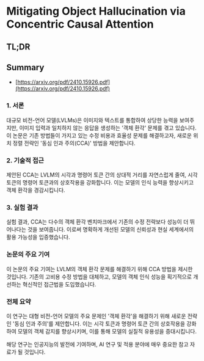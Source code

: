 # Mitigating Object Hallucination via Concentric Causal Attention
## TL;DR
## Summary
- [https://arxiv.org/pdf/2410.15926.pdf](https://arxiv.org/pdf/2410.15926.pdf)

### 1. 서론
대규모 비전-언어 모델(LVLMs)은 이미지와 텍스트를 통합하여 상당한 능력을 보여주지만, 이미지 입력과 일치하지 않는 응답을 생성하는 '객체 환각' 문제를 겪고 있습니다. 이 논문은 기존 방법들이 가지고 있는 수정 비용과 효율성 문제를 해결하고자, 새로운 위치 정렬 전략인 '동심 인과 주의(CCA)' 방법을 제안합니다.

### 2. 기술적 접근
제안된 CCA는 LVLM의 시각과 명령어 토큰 간의 상대적 거리를 자연스럽게 줄여, 시각 토큰의 명령어 토큰과의 상호작용을 강화합니다. 이는 모델의 인식 능력을 향상시키고 객체 환각을 경감시킵니다.

### 3. 실험 결과
실험 결과, CCA는 다수의 객체 환각 벤치마크에서 기존의 수정 전략보다 성능이 더 뛰어나다는 것을 보여줍니다. 이로써 명확하게 개선된 모델의 신뢰성과 현실 세계에서의 활용 가능성을 입증했습니다.

### 논문의 주요 기여
이 논문의 주요 기여는 LVLM의 객체 환각 문제를 해결하기 위해 CCA 방법을 제시한 것입니다. 기존의 고비용 수정 방법을 대체하고, 모델의 객체 인식 성능을 획기적으로 개선하는 혁신적인 접근법을 도입했습니다.

### 전체 요약
이 연구는 대형 비전-언어 모델의 주요 문제인 '객체 환각'을 해결하기 위해 새로운 전략인 '동심 인과 주의'를 제안합니다. 이는 시각 토큰과 명령어 토큰 간의 상호작용을 강화하여 모델의 객체 감지를 향상시키며, 이를 통해 모델의 실질적 유용성을 증대시킵니다.

해당 연구는 인공지능의 발전에 기여하며, AI 연구 및 적용 분야에 매우 중요한 참고 자료가 될 것입니다.